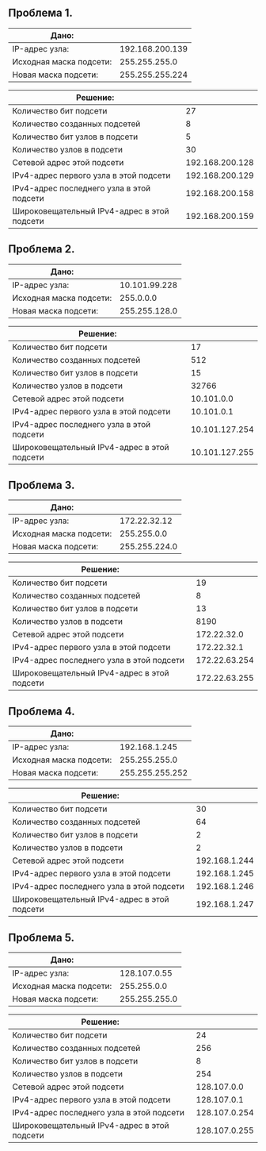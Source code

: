 ## Проблема 1.  
    
| Дано:                  |                |
|------------------------|----------------|  
| IP-адрес узла:         | 192.168.200.139|
| Исходная маска подсети:| 255.255.255.0  |
| Новая маска подсети:   | 255.255.255.224|
  
> 
  
| Решение:                                  |                |
|-------------------------------------------|----------------|
|Количество бит подсети                     | 27             |
|Количество созданных подсетей              | 8              |
|Количество бит узлов в подсети             | 5              |
|Количество узлов в подсети                 | 30             |
|Сетевой адрес этой подсети                 | 192.168.200.128|
|IPv4-адрес первого узла в этой подсети     | 192.168.200.129|
|IPv4-адрес последнего узла в этой подсети  | 192.168.200.158|
|Широковещательный IPv4-адрес в этой подсети| 192.168.200.159|

  
## Проблема 2.    
| Дано:                  |              |
|------------------------|--------------|  
| IP-адрес узла:         | 10.101.99.228|
| Исходная маска подсети:| 255.0.0.0    |
| Новая маска подсети:   | 255.255.128.0|
    
>  

| Решение:                                  |              |
|-------------------------------------------|--------------|
|Количество бит подсети                     |17            |
|Количество созданных подсетей              |512           |
|Количество бит узлов в подсети             |15            |
|Количество узлов в подсети                 |32766         |
|Сетевой адрес этой подсети                 |10.101.0.0    |
|IPv4-адрес первого узла в этой подсети     |10.101.0.1    |
|IPv4-адрес последнего узла в этой подсети  |10.101.127.254|
|Широковещательный IPv4-адрес в этой подсети|10.101.127.255|  
    
## Проблема 3.    
| Дано:                  |              |
|------------------------|--------------|  
| IP-адрес узла:         | 172.22.32.12 |
| Исходная маска подсети:| 255.255.0.0  |
| Новая маска подсети:   | 255.255.224.0|
    
>  

| Решение:                                  |             |
|-------------------------------------------|-------------|
|Количество бит подсети                     |19           |
|Количество созданных подсетей              |8            |
|Количество бит узлов в подсети             |13           |
|Количество узлов в подсети                 |8190         |
|Сетевой адрес этой подсети                 |172.22.32.0  |
|IPv4-адрес первого узла в этой подсети     |172.22.32.1  |
|IPv4-адрес последнего узла в этой подсети  |172.22.63.254|
|Широковещательный IPv4-адрес в этой подсети|172.22.63.255|  
  
    
## Проблема 4.    
| Дано:                  |                |
|------------------------|----------------|  
| IP-адрес узла:         | 192.168.1.245  |
| Исходная маска подсети:| 255.255.255.0  |
| Новая маска подсети:   | 255.255.255.252|
    
>  

| Решение:                                  |             |
|-------------------------------------------|-------------|
|Количество бит подсети                     |30           |
|Количество созданных подсетей              |64           |
|Количество бит узлов в подсети             |2            |
|Количество узлов в подсети                 |2            |
|Сетевой адрес этой подсети                 |192.168.1.244|
|IPv4-адрес первого узла в этой подсети     |192.168.1.245|
|IPv4-адрес последнего узла в этой подсети  |192.168.1.246|
|Широковещательный IPv4-адрес в этой подсети|192.168.1.247|  
  
    
## Проблема 5.    
| Дано:                  |              |
|------------------------|--------------|  
| IP-адрес узла:         | 128.107.0.55 |
| Исходная маска подсети:| 255.255.0.0  |
| Новая маска подсети:   | 255.255.255.0|
    
>  

| Решение:                                  |             |
|-------------------------------------------|-------------|
|Количество бит подсети                     |24           |
|Количество созданных подсетей              |256          |
|Количество бит узлов в подсети             |8            |
|Количество узлов в подсети                 |254          |
|Сетевой адрес этой подсети                 |128.107.0.0  |
|IPv4-адрес первого узла в этой подсети     |128.107.0.1  |
|IPv4-адрес последнего узла в этой подсети  |128.107.0.254|
|Широковещательный IPv4-адрес в этой подсети|128.107.0.255|  
